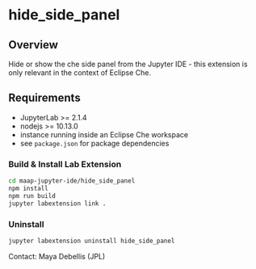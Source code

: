 # hide_side_panel

## Overview
Hide or show the che side panel from the Jupyter IDE - this extension is only relevant in the context of Eclipse Che.

## Requirements
* JupyterLab >= 2.1.4
* nodejs >= 10.13.0
* instance running inside an Eclipse Che workspace
* see `package.json` for package dependencies

### Build & Install Lab Extension
```bash
cd maap-jupyter-ide/hide_side_panel
npm install
npm run build
jupyter labextension link .
```

### Uninstall
```bash
jupyter labextension uninstall hide_side_panel
```

Contact: Maya Debellis (JPL)
